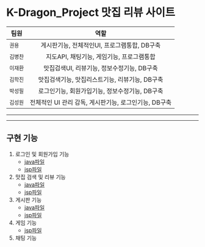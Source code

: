 # K-Dragon_Project 맛집 리뷰 사이트

| 팀원 | 역할 |
|---|:---:|
| `권용` | 게시판기능, 전체적인UI, 프로그램통합, DB구축 |
| `김병찬` | 지도API, 채팅기능, 게임기능, 프로그램통합 |
| `이재환` | 맛집검색UI, 리뷰기능, 정보수정기능, DB구축 |
| `김학진` | 맛집검색기능, 맛집리스트기능, 리뷰기능, DB구축 |
| `박성필` | 로그인기능, 회원가입기능, 정보수정기능, DB구축 |
| `김성원` | 전체적인 UI 관리 감독, 게시판기능, 로그인기능, DB구축 |


---
---
## 구현 기능
1. 로그인 및 회원가입 기능
    - [java파일](https://github.com/labory4302/K-Dragon_Project/tree/master/src/USER1)
    - [jsp파일](https://github.com/labory4302/K-Dragon_Project/tree/master/WebContent/login)
1. 맛집 검색 및 리뷰 기능
    - [java파일](https://github.com/labory4302/K-Dragon_Project/tree/master/src/FamousRest)
    - [jsp파일](https://github.com/labory4302/K-Dragon_Project/tree/master/WebContent/search)
1. 게시판 기능
    - [java파일](https://github.com/labory4302/K-Dragon_Project/tree/master/src/food)
    - [jsp파일](https://github.com/labory4302/K-Dragon_Project/tree/master/WebContent/board)
1. 게임 기능
    - [jsp파일](https://github.com/labory4302/K-Dragon_Project/tree/master/WebContent/ladder)
1. 채팅 기능